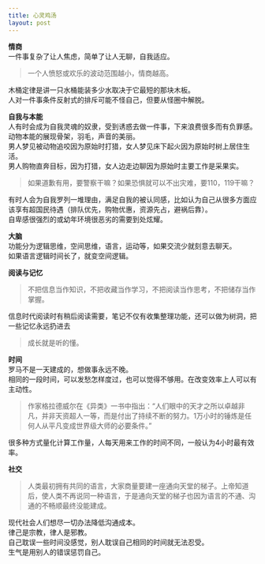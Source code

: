 ```yaml
---
title: 心灵鸡汤
layout: post
---
```

**情商**  
一件事复杂了让人焦虑，简单了让人无聊，自我适应。  
> 一个人愤怒或欢乐的波动范围越小，情商越高。  
  
木桶定律是讲一只水桶能装多少水取决于它最短的那块木板。    
人对一件事条件反射式的排斥可能不怪自己，但要从怪圈中解脱。  

**自我与本能**    
人有时会成为自我灵魂的奴隶，受到诱惑去做一件事，下来浪费很多而有负罪感。   
动物本能的展现骨架，羽毛，声音的美丽。  
男人梦见被动物追咬因为原始时打猎，女人梦见床下起火因为原始时树上居住生活。  
男人购物直奔目标，因为打猎，女人边走边聊因为原始时主要工作是采果实。  
  
> 如果道歉有用，要警察干嘛？如果恐惧就可以不出灾难，要110，119干嘛？  
  
有时人会为自我罗列一堆理由，满足自我的被认同感，比如认为自己从很多方面应该享有超国民待遇（排队优先，购物优惠，资源先占，避祸后靠）。  
自卑感很强烈的或幼年环境很恶劣的需要到处炫耀。  

**大脑**  
功能分为逻辑思维，空间思维，语言，运动等，如果交流少就刻意去聊天。  
如果语言逻辑时间长了，就变空间逻辑。  

**阅读与记忆**  
> 不把信息当作知识，不把收藏当作学习，不把阅读当作思考，不把储存当作掌握。  
  
信息时代阅读时有稍后阅读需要，笔记不仅有收集整理功能，还可以做为树洞，把一些记忆永远扔进去  
> 成长就是听的懂。  
  
**时间**  
罗马不是一天建成的，想做事永远不晚。  
相同的一段时间，可以发愁怎样度过，也可以觉得不够用。在改变效率上人可以有主动性。  

> 作家格拉德威尔在《异类》一书中指出：“人们眼中的天才之所以卓越非凡，并非天资超人一等，而是付出了持续不断的努力。1万小时的锤炼是任何人从平凡变成世界级大师的必要条件。”  
  
很多种方式量化计算工作量，人每天用来工作的时间不同，一般认为4小时最有效率。  

**社交**  
> 人类最初拥有共同的语言，大家商量要建一座通向天堂的梯子。上帝知道后，使人类不再说同一种语言，于是通向天堂的梯子也因为语言的不通、沟通的不畅顺最终没能建成。  
  
现代社会人们想尽一切办法降低沟通成本。  
律己是宗教，律人是邪教。  
自己耽误一些时间没感觉，别人耽误自己相同的时间就无法忍受。  
生气是用别人的错误惩罚自己。